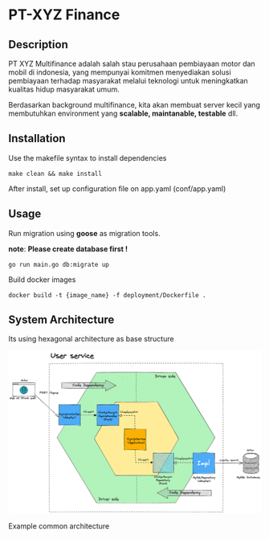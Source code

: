 # PT-XYZ Finance

## Description
PT XYZ Multifinance adalah salah stau perusahaan pembiayaan motor dan mobil di indonesia,
yang mempunyai komitmen menyediakan solusi pembiayaan terhadap masyarakat melalui teknologi 
untuk meningkatkan kualitas hidup masyarakat umum.

Berdasarkan background multifinance, kita akan membuat server kecil yang membutuhkan environment yang __scalable, maintanable, testable__ dll.

## Installation
Use the makefile syntax to install dependencies
```shell
make clean && make install
```

After install, set up configuration file on app.yaml (conf/app.yaml)

## Usage
Run migration using __goose__ as migration tools. <br />

__note__: __Please create database first !__
```shell
go run main.go db:migrate up
```

Build docker images
```shell
docker build -t {image_name} -f deployment/Dockerfile .
```

## System Architecture
Its using hexagonal architecture as base structure

![alt text ](https://github.com/philipsjp26/PT-XYZ-Multifinance/blob/master/diagram.png?raw=true)

Example common architecture
